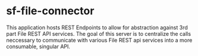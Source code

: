 # sf-file-connector

This application hosts REST Endpoints to allow for abstraction against 3rd part File REST API services. The goal of this server is to centralize the calls neccessary to communicate with various File REST api services into a more consumable, singular API.


